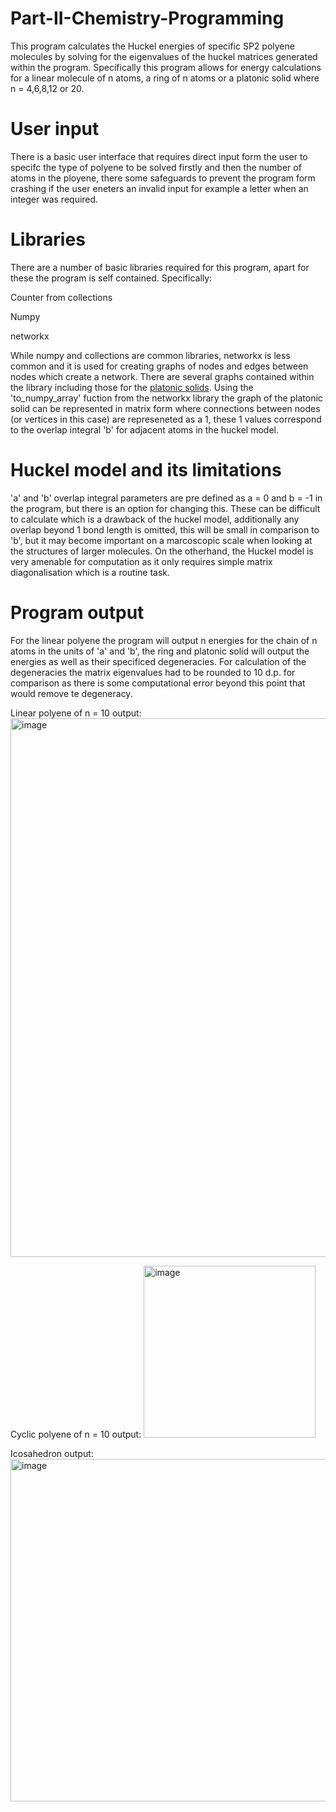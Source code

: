 # Part-II-Chemistry-Programming
This program calculates the Huckel energies of specific SP2 polyene molecules by solving for the eigenvalues of the huckel matrices generated within the program.
Specifically this program allows for energy calculations for a linear molecule of n atoms, a ring of n atoms or a platonic solid where n = 4,6,8,12 or 20.

# User input
There is a basic user interface that requires direct input form the user to specifc the type of polyene to be solved firstly and then the number of atoms in the ployene, there some safeguards to prevent the program form crashing if the user eneters an invalid input for example a letter when an integer was required.

# Libraries 
There are a number of basic libraries required for this program, apart for these the program is self contained. Specifically:

Counter from collections

Numpy

networkx

While numpy and collections are common libraries, networkx is less common and it is used for creating graphs of nodes and edges between nodes which create a network. There are several graphs contained within the library including those for the [platonic solids](https://networkx.org/documentation/stable/reference/generated/networkx.generators.small.icosahedral_graph.html). Using the 'to_numpy_array' fuction from the networkx library the graph of the platonic solid can be represented in matrix form where connections between nodes (or vertices in this case) are represeneted as a 1, these 1 values correspond to the overlap integral 'b' for adjacent atoms in the huckel model.

# Huckel model and its limitations

'a' and 'b' overlap integral parameters are pre defined as a = 0 and b = -1 in the program, but there is an option for changing this. These can be difficult to calculate which is a drawback of the huckel model, additionally any overlap beyond 1 bond length is omitted, this will be small in comparison to 'b', but it may become important on a marcoscopic scale when looking at the structures of larger molecules. On the otherhand, the Huckel model is very amenable for computation as it only requires simple matrix diagonalisation which is a routine task.

# Program output
For the linear polyene the program will output n energies for the chain of n atoms in the units of 'a' and 'b', the ring and platonic solid will output the energies as well as their specificed degeneracies. For calculation of the degeneracies the matrix eigenvalues had to be rounded to 10 d.p. for comparison as there is some computational error beyond this point that would remove te degeneracy.

Linear polyene of n = 10 output:
<img width="862" alt="image" src="https://github.com/user-attachments/assets/1e01da58-2f73-4fc6-9b00-99795359a49a" />

Cyclic polyene of n = 10 output:
<img width="275" alt="image" src="https://github.com/user-attachments/assets/a07931b1-1bb2-4f57-b652-5dec9370c27d" />

Icosahedron output:
<img width="548" alt="image" src="https://github.com/user-attachments/assets/3fb6e4e4-93ba-4bb7-ad9b-8e6ab159a4cd" />


